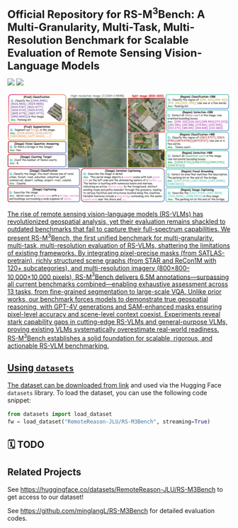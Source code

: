 <font size='5'>**Official Repository for RS-M<sup>3</sup>Bench: A Multi-Granularity, Multi-Task, Multi-Resolution Benchmark for Scalable Evaluation of Remote Sensing Vision-Language Models**</font>

<a href='[https://arxiv.org/abs/2406.12384](https://github.com/minglangL/RS-M3Bench)'><img src='https://img.shields.io/badge/GitHub-100000?logo=github&logoColor=white'></a> <a href='https://huggingface.co/datasets/xiang709/VRSBench'><img src='https://img.shields.io/badge/%F0%9F%A4%97%20Hugging%20Face-Spaces-blue'>
<center>
    <img src="fig_example.jpg" alt="RS-M$<sup>3</sup>Bench provides a unified platform for evaluating remote sensing vision-language models across 13 tasks, from fine-grained segmentation to large-scale VQA.">
</center>

The rise of remote sensing vision-language models (RS-VLMs) has revolutionized geospatial analysis, yet their evaluation remains shackled to outdated benchmarks that fail to capture their full-spectrum capabilities. We present RS-M$^3$Bench, the first unified benchmark for multi-granularity, multi-task, multi-resolution evaluation of RS-VLMs, shattering the limitations of existing frameworks. By integrating pixel-precise masks (from SATLAS-pretrain), richly structured scene graphs (from STAR and ReCon1M with 120+ subcategories), and multi-resolution imagery (800$\times$800–10,000$\times$10,000 pixels), RS-M$^3$Bench delivers 6.5M annotations—surpassing all current benchmarks combined—enabling exhaustive assessment across 13 tasks, from fine-grained segmentation to large-scale VQA. Unlike prior works, our benchmark forces models to demonstrate true geospatial reasoning, with GPT-4V generations and SAM-enhanced masks ensuring pixel-level accuracy and scene-level context coexist. Experiments reveal stark capability gaps in cutting-edge RS-VLMs and general-purpose VLMs, proving existing VLMs systematically overestimate real-world readiness. RS-M$^3$Bench  establishes a solid foundation for scalable, rigorous, and actionable RS-VLM benchmarking. 

## Using `datasets`

The dataset can be downloaded from [link](https://huggingface.co/datasets/RemoteReason-JLU/RS-M3Bench) and used via the Hugging Face `datasets` library. To load the dataset, you can use the following code snippet:

```python
from datasets import load_dataset
fw = load_dataset("RemoteReason-JLU/RS-M3Bench", streaming=True)
```

## 🗓️ TODO

## Related Projects

See https://huggingface.co/datasets/RemoteReason-JLU/RS-M3Bench to get access to our dataset!

See https://github.com/minglangL/RS-M3Bench for detailed evaluation codes.
